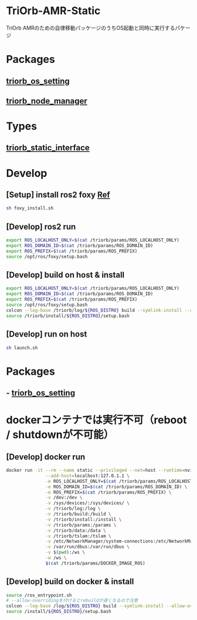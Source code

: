 # TriOrb-AMR-Static
TriOrb AMRのための自律移動パッケージのうちOS起動と同時に実行するパケージ

# Packages
## [triorb_os_setting](./triorb_os_setting/README.md)
## [triorb_node_manager](./triorb_node_manager/README.md)

# Types
## [triorb_static_interface](./TriOrb-ROS2-Types/triorb_static_interface/README.md)

# Develop
## [Setup] install ros2 foxy [Ref](https://docs.ros.org/en/foxy/Installation/Ubuntu-Install-Debians.html)
```bash
sh foxy_install.sh
```

## [Develop] ros2 run
```bash
export ROS_LOCALHOST_ONLY=$(cat /triorb/params/ROS_LOCALHOST_ONLY)
export ROS_DOMAIN_ID=$(cat /triorb/params/ROS_DOMAIN_ID)
export ROS_PREFIX=$(cat /triorb/params/ROS_PREFIX)
source /opt/ros/foxy/setup.bash
```

## [Develop] build on host & install
```bash
export ROS_LOCALHOST_ONLY=$(cat /triorb/params/ROS_LOCALHOST_ONLY)
export ROS_DOMAIN_ID=$(cat /triorb/params/ROS_DOMAIN_ID)
export ROS_PREFIX=$(cat /triorb/params/ROS_PREFIX)
source /opt/ros/foxy/setup.bash
colcon --log-base /triorb/log/${ROS_DISTRO} build --symlink-install --allow-overriding triorb_static_interface --build-base /triorb/build/${ROS_DISTRO} --install-base /triorb/install/${ROS_DISTRO}
source /triorb/install/${ROS_DISTRO}/setup.bash
```

## [Develop] run on host
```bash
sh launch.sh
```

# Packages
## - [triorb_os_setting](./triorb_os_setting/README.md)


# dockerコンテナでは実行不可（reboot / shutdownが不可能）
## [Develop] docker run
```bash
docker run -it --rm --name static --privileged --net=host --runtime=nvidia --gpus all \
               --add-host=localhost:127.0.1.1 \
               -e ROS_LOCALHOST_ONLY=$(cat /triorb/params/ROS_LOCALHOST_ONLY) \
               -e ROS_DOMAIN_ID=$(cat /triorb/params/ROS_DOMAIN_ID) \
               -e ROS_PREFIX=$(cat /triorb/params/ROS_PREFIX) \
               -v /dev:/dev \
               -v /sys/devices/:/sys/devices/ \
               -v /triorb/log:/log \
               -v /triorb/build:/build \
               -v /triorb/install:/install \
               -v /triorb/params:/params \
               -v /triorb/data:/data \
               -v /triorb/tslam:/tslam \
               -v /etc/NetworkManager/system-connections:/etc/NetworkManager/system-connections \
               -v /var/run/dbus:/var/run/dbus \
               -v $(pwd):/ws \
               -w /ws \
               $(cat /triorb/params/DOCKER_IMAGE_ROS)
```

## [Develop] build on docker & install
```bash
source /ros_entrypoint.sh
# --allow-overridingを付けるとrebuildが遅くなるので注意
colcon --log-base /log/${ROS_DISTRO} build --symlink-install --allow-overriding triorb_static_interface --build-base /build/${ROS_DISTRO} --install-base /install/${ROS_DISTRO}
source /install/${ROS_DISTRO}/setup.bash
```
